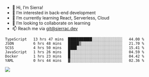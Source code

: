 - 👋 Hi, I’m Sierra!
- 👀 I’m interested in back-end development
- 🌱 I’m currently learning React, Serverless, Cloud
- 💞️ I’m looking to collaborate on learning
- 📫 Reach me via git@sierrac.dev

<!--START_SECTION:waka-->

```text
TypeScript   13 hrs 47 mins  ███████████░░░░░░░░░░░░░░   44.00 %
JSON         6 hrs 48 mins   █████▒░░░░░░░░░░░░░░░░░░░   21.70 %
SCSS         4 hrs 50 mins   ████░░░░░░░░░░░░░░░░░░░░░   15.41 %
JavaScript   1 hrs 26 mins   █░░░░░░░░░░░░░░░░░░░░░░░░   04.59 %
Docker       1 hrs 23 mins   █░░░░░░░░░░░░░░░░░░░░░░░░   04.42 %
YAML         0 hrs 44 mins   ▓░░░░░░░░░░░░░░░░░░░░░░░░   02.36 %
```

<!--END_SECTION:waka-->


![](https://hit.yhype.me/github/profile?user_id=7351311)
